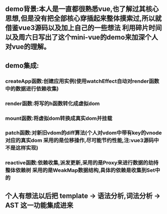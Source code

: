 ## demo背景:本人是一直都很熟悉vue,也了解过其核心思想,但是没有把全部核心穿插起来整体摸索过,所以就借鉴vue3源码以及加上自己的一些想法 利用碎片时间以及周六日写出了这个mini-vue的demo来加深个人对vue的理解。

## demo集成:
### createApp函数:创建应用实例(使用watchEffect自动对render函数中的数据进行依赖收集)
### render函数:将写的h函数转化成虚拟dom
### mount函数:将虚拟dom转换成真实dom并挂载
### patch函数:对新旧vdom的diff算法(个人对vdom中带有key的vnode对应的真实dom 采用的是位移操作,尽可能节约性能,注:vue3源码中不是这样实现)
### reactive函数:依赖收集,派发更新,采用的是Proxy来进行数据的劫持 整体依赖树 采用的是WeakMap数据结构,具体的依赖是收集到Set中的

## 个人有想法以后把 template -> 语法分析,词法分析 -> AST 这一功能集成进来 